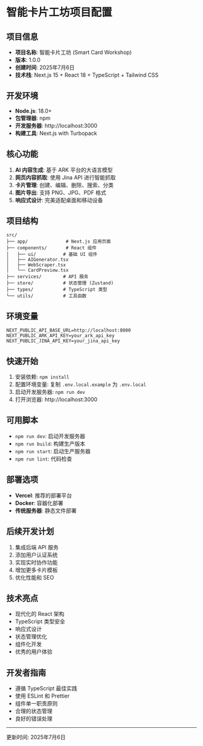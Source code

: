 # 智能卡片工坊项目配置

## 项目信息
- **项目名称**: 智能卡片工坊 (Smart Card Workshop)
- **版本**: 1.0.0
- **创建时间**: 2025年7月6日
- **技术栈**: Next.js 15 + React 18 + TypeScript + Tailwind CSS

## 开发环境
- **Node.js**: 18.0+ 
- **包管理器**: npm
- **开发服务器**: http://localhost:3000
- **构建工具**: Next.js with Turbopack

## 核心功能
1. **AI 内容生成**: 基于 ARK 平台的大语言模型
2. **网页内容抓取**: 使用 Jina API 进行智能抓取
3. **卡片管理**: 创建、编辑、删除、搜索、分类
4. **图片导出**: 支持 PNG、JPG、PDF 格式
5. **响应式设计**: 完美适配桌面和移动设备

## 项目结构
```
src/
├── app/              # Next.js 应用页面
├── components/       # React 组件
│   ├── ui/          # 基础 UI 组件
│   ├── AIGenerator.tsx
│   ├── WebScraper.tsx
│   └── CardPreview.tsx
├── services/        # API 服务
├── store/           # 状态管理 (Zustand)
├── types/           # TypeScript 类型
└── utils/           # 工具函数
```

## 环境变量
```
NEXT_PUBLIC_API_BASE_URL=http://localhost:8000
NEXT_PUBLIC_ARK_API_KEY=your_ark_api_key
NEXT_PUBLIC_JINA_API_KEY=your_jina_api_key
```

## 快速开始
1. 安装依赖: `npm install`
2. 配置环境变量: 复制 `.env.local.example` 为 `.env.local`
3. 启动开发服务器: `npm run dev`
4. 打开浏览器: http://localhost:3000

## 可用脚本
- `npm run dev`: 启动开发服务器
- `npm run build`: 构建生产版本
- `npm run start`: 启动生产服务器
- `npm run lint`: 代码检查

## 部署选项
- **Vercel**: 推荐的部署平台
- **Docker**: 容器化部署
- **传统服务器**: 静态文件部署

## 后续开发计划
1. 集成后端 API 服务
2. 添加用户认证系统
3. 实现实时协作功能
4. 增加更多卡片模板
5. 优化性能和 SEO

## 技术亮点
- 现代化的 React 架构
- TypeScript 类型安全
- 响应式设计
- 状态管理优化
- 组件化开发
- 优秀的用户体验

## 开发者指南
- 遵循 TypeScript 最佳实践
- 使用 ESLint 和 Prettier
- 组件单一职责原则
- 合理的状态管理
- 良好的错误处理

---
更新时间: 2025年7月6日
